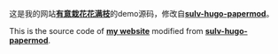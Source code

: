 这是我的网站[**有意栽花花满枝**](https://huangjia.site/)的demo源码，修改自[**sulv-hugo-papermod**](https://github.com/xyming108/sulv-hugo-papermod)。

This is the source code of  [**my website**](https://huangjia.site) modified from [**sulv-hugo-papermod**](https://github.com/xyming108/sulv-hugo-papermod).
